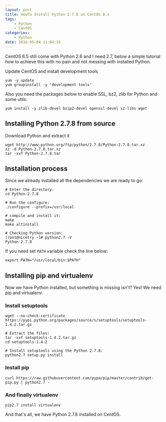 ```yaml
---
layout: post
title: HowTo Install Python 2.7.8 on CentOS 6.x
tags:  
    - Python
    - CentOS
categories: 
    - Python
date: 2016-05-04 11:04:19
---
```


CentOS 6.5 still come with Python 2.6 and I need 2.7, below a simple tutorial how to achieve this with no pain and not messing with installed Python.

Update CentOS and install development tools

```
yum -y update
yum groupinstall -y 'development tools'
```

Also you need the packages below to enable SSL, bz2, zlib for Python and some utils:
```
yum install -y zlib-devel bzip2-devel openssl-devel xz-libs wget
```

## Installing Python 2.7.8 from source
Download Python and extract it
```
wget http://www.python.org/ftp/python/2.7.8/Python-2.7.8.tar.xz
xz -d Python-2.7.8.tar.xz
tar -xvf Python-2.7.8.tar
```

## Installation process
Since we already installed all the dependencies we are ready to go:
```
# Enter the directory:
cd Python-2.7.8

# Run the configure:
./configure --prefix=/usr/local

# compile and install it:
make
make altinstall

# Checking Python version:
[root@nicetry ~]# python2.7 -V
Python 2.7.8
```
If you need set <code>PATH</code> variable check the line below:
```
export PATH="/usr/local/bin:$PATH"
```

## Installing pip and virtualenv
Now we have Python installed, but something is missing isn't? Yes! We need pip and virtualenv.

### Install setuptools
```
wget --no-check-certificate https://pypi.python.org/packages/source/s/setuptools/setuptools-1.4.2.tar.gz

# Extract the files:
tar -xvf setuptools-1.4.2.tar.gz
cd setuptools-1.4.2

# Install setuptools using the Python 2.7.8:
python2.7 setup.py install
```

### Install pip
```
curl https://raw.githubusercontent.com/pypa/pip/master/contrib/get-pip.py | python2.7 -
```

### And finally virtualenv
```
pip2.7 install virtualenv
```

And that's all, we have Python 2.7.8 installed on CentOS.
